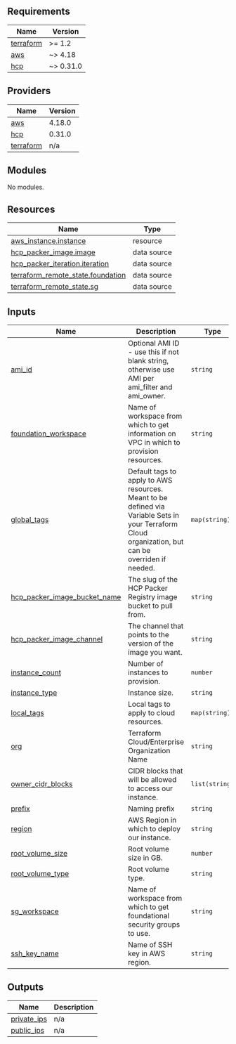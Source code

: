 <!-- BEGIN_TF_DOCS -->
## Requirements

| Name | Version |
|------|---------|
| <a name="requirement_terraform"></a> [terraform](#requirement\_terraform) | >= 1.2 |
| <a name="requirement_aws"></a> [aws](#requirement\_aws) | ~> 4.18 |
| <a name="requirement_hcp"></a> [hcp](#requirement\_hcp) | ~> 0.31.0 |

## Providers

| Name | Version |
|------|---------|
| <a name="provider_aws"></a> [aws](#provider\_aws) | 4.18.0 |
| <a name="provider_hcp"></a> [hcp](#provider\_hcp) | 0.31.0 |
| <a name="provider_terraform"></a> [terraform](#provider\_terraform) | n/a |

## Modules

No modules.

## Resources

| Name | Type |
|------|------|
| [aws_instance.instance](https://registry.terraform.io/providers/hashicorp/aws/latest/docs/resources/instance) | resource |
| [hcp_packer_image.image](https://registry.terraform.io/providers/hashicorp/hcp/latest/docs/data-sources/packer_image) | data source |
| [hcp_packer_iteration.iteration](https://registry.terraform.io/providers/hashicorp/hcp/latest/docs/data-sources/packer_iteration) | data source |
| [terraform_remote_state.foundation](https://registry.terraform.io/providers/hashicorp/terraform/latest/docs/data-sources/remote_state) | data source |
| [terraform_remote_state.sg](https://registry.terraform.io/providers/hashicorp/terraform/latest/docs/data-sources/remote_state) | data source |

## Inputs

| Name | Description | Type | Default | Required |
|------|-------------|------|---------|:--------:|
| <a name="input_ami_id"></a> [ami\_id](#input\_ami\_id) | Optional AMI ID - use this if not blank string, otherwise use AMI per ami\_filter and ami\_owner. | `string` | `""` | no |
| <a name="input_foundation_workspace"></a> [foundation\_workspace](#input\_foundation\_workspace) | Name of workspace from which to get information on VPC in which to provision resources. | `string` | n/a | yes |
| <a name="input_global_tags"></a> [global\_tags](#input\_global\_tags) | Default tags to apply to AWS resources. Meant to be defined via Variable Sets in your Terraform Cloud organization, but can be overriden if needed. | `map(string)` | `{}` | no |
| <a name="input_hcp_packer_image_bucket_name"></a> [hcp\_packer\_image\_bucket\_name](#input\_hcp\_packer\_image\_bucket\_name) | The slug of the HCP Packer Registry image bucket to pull from. | `string` | `""` | no |
| <a name="input_hcp_packer_image_channel"></a> [hcp\_packer\_image\_channel](#input\_hcp\_packer\_image\_channel) | The channel that points to the version of the image you want. | `string` | `""` | no |
| <a name="input_instance_count"></a> [instance\_count](#input\_instance\_count) | Number of instances to provision. | `number` | `1` | no |
| <a name="input_instance_type"></a> [instance\_type](#input\_instance\_type) | Instance size. | `string` | `"t2.medium"` | no |
| <a name="input_local_tags"></a> [local\_tags](#input\_local\_tags) | Local tags to apply to cloud resources. | `map(string)` | `{}` | no |
| <a name="input_org"></a> [org](#input\_org) | Terraform Cloud/Enterprise Organization Name | `string` | n/a | yes |
| <a name="input_owner_cidr_blocks"></a> [owner\_cidr\_blocks](#input\_owner\_cidr\_blocks) | CIDR blocks that will be allowed to access our instance. | `list(string)` | <pre>[<br>  "0.0.0.0/0"<br>]</pre> | no |
| <a name="input_prefix"></a> [prefix](#input\_prefix) | Naming prefix | `string` | n/a | yes |
| <a name="input_region"></a> [region](#input\_region) | AWS Region in which to deploy our instance. | `string` | `"us-east-1"` | no |
| <a name="input_root_volume_size"></a> [root\_volume\_size](#input\_root\_volume\_size) | Root volume size in GB. | `number` | `50` | no |
| <a name="input_root_volume_type"></a> [root\_volume\_type](#input\_root\_volume\_type) | Root volume type. | `string` | `"gp2"` | no |
| <a name="input_sg_workspace"></a> [sg\_workspace](#input\_sg\_workspace) | Name of workspace from which to get foundational security groups to use. | `string` | n/a | yes |
| <a name="input_ssh_key_name"></a> [ssh\_key\_name](#input\_ssh\_key\_name) | Name of SSH key in AWS region. | `string` | n/a | yes |

## Outputs

| Name | Description |
|------|-------------|
| <a name="output_private_ips"></a> [private\_ips](#output\_private\_ips) | n/a |
| <a name="output_public_ips"></a> [public\_ips](#output\_public\_ips) | n/a |
<!-- END_TF_DOCS -->